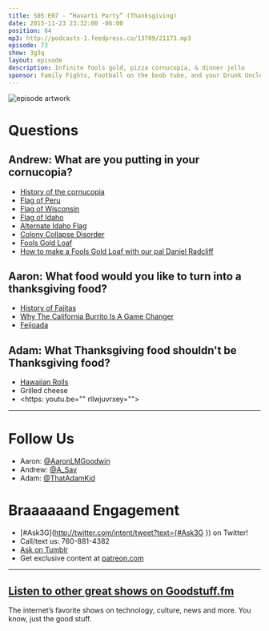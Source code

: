 ```yaml
---
title: S05:E07 - “Havarti Party” (Thanksgiving)
date: 2015-11-23 23:32:00 -06:00
position: 64
mp3: http://podcasts-1.feedpress.co/13789/21173.mp3
episode: 73
show: 3g3q
layout: episode
description: Infinite fools gold, pizza cornucopia, & dinner jello
sponsor: Family Fights, Football on the boob tube, and your Drunk Uncle
---
```


![episode artwork][1]

# Questions

## Andrew: What are you putting in your cornucopia?

* [History of the cornucopia][2]
* [Flag of Peru][3]
* [Flag of Wisconsin][4]
* [Flag of Idaho][5]
* [Alternate Idaho Flag][6]
* [Colony Collapse Disorder][7]
* [Fools Gold Loaf][8]
* [How to make a Fools Gold Loaf with our pal Daniel Radcliff][9]

## Aaron: What food would you like to turn into a thanksgiving food?

* [History of Fajitas][10]
* [Why The California Burrito Is A Game Changer][11]
* [Feijoada][12]

## Adam: What Thanksgiving food shouldn't be Thanksgiving food?

* [Hawaiian Rolls][13]
* Grilled cheese
* <https: youtu.be="" rllwjuvrxey="">

***

# Follow Us
* Aaron: [@AaronLMGoodwin](http://twitter.com/aaronlmgoodwin)
* Andrew: [@A_Sav](http://twitter.com/a_sav)
* Adam: [@ThatAdamKid](http://twitter.com/thatadamkid)

# Braaaaaand Engagement
* [#Ask3G](http://twitter.com/intent/tweet?text={#Ask3G }) on Twitter!
* Call/text us: 760-881-4382
* [Ask on Tumblr](http://3g3q.co/ask)
* Get exclusive content at [patreon.com](http://www.patreon.com/3g3q)

***

## [Listen to other great shows on Goodstuff.fm](http://goodstuff.fm/)
The internet’s favorite shows on technology, culture, news and more. You know, just the good stuff.

[1]: http://l.gdwn.co/1c59y.jpg
[2]: http://www.brighthubeducation.com/history-homework-help/126590-what-is-a-cornucopia/
[3]: https://en.wikipedia.org/wiki/Flag_of_Peru
[4]: https://en.wikipedia.org/wiki/Flag_of_Wisconsin
[5]: https://en.wikipedia.org/wiki/Flag_and_seal_of_Idaho
[6]: http://bit.ly/1T7ozp4
[7]: http://bit.ly/1lBH49S
[8]: https://en.wikipedia.org/wiki/Fool%27s_Gold_Loaf
[9]: https://www.youtube.com/watch?v=RWIEVV1W130
[10]: http://www.austinchronicle.com/food/2005-03-04/261130/
[11]: http://www.buzzfeed.com/pablovaldivia/all-hail-the-california-burrito#.fw69B5MjV
[12]: https://en.wikipedia.org/wiki/Feijoada
[13]: http://www.kingshawaiian.com/products/rolls-12-pack/
[14]: http://twitter.com/aaronlmgoodwin
[15]: http://twitter.com/a_sav
[16]: http://twitter.com/thatadamkid
[17]: http://www.patreon.com/3g3q
[18]: http://goodstuff.fm/3g3q/
